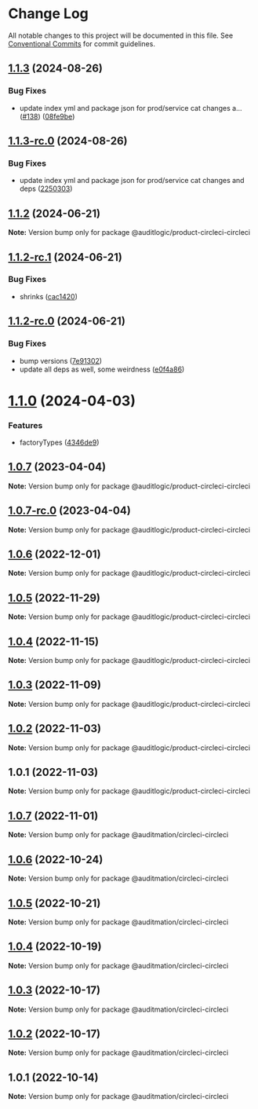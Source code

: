 # Change Log

All notable changes to this project will be documented in this file.
See [Conventional Commits](https://conventionalcommits.org) for commit guidelines.

## [1.1.3](https://github.com/auditlogic/product/compare/@auditlogic/product-circleci-circleci@1.1.2...@auditlogic/product-circleci-circleci@1.1.3) (2024-08-26)


### Bug Fixes

* update index yml and package json for prod/service cat changes a… ([#138](https://github.com/auditlogic/product/issues/138)) ([08fe9be](https://github.com/auditlogic/product/commit/08fe9beb1c8457462a19bc69caa02e6212d97e1a))





## [1.1.3-rc.0](https://github.com/auditlogic/product/compare/@auditlogic/product-circleci-circleci@1.1.2...@auditlogic/product-circleci-circleci@1.1.3-rc.0) (2024-08-26)


### Bug Fixes

* update index yml and package json for prod/service cat changes and deps ([2250303](https://github.com/auditlogic/product/commit/225030363a363608240135b7ebed386b28f01e4b))





## [1.1.2](https://github.com/auditlogic/product/compare/@auditlogic/product-circleci-circleci@1.1.2-rc.1...@auditlogic/product-circleci-circleci@1.1.2) (2024-06-21)

**Note:** Version bump only for package @auditlogic/product-circleci-circleci





## [1.1.2-rc.1](https://github.com/auditlogic/product/compare/@auditlogic/product-circleci-circleci@1.1.2-rc.0...@auditlogic/product-circleci-circleci@1.1.2-rc.1) (2024-06-21)


### Bug Fixes

* shrinks ([cac1420](https://github.com/auditlogic/product/commit/cac14200fefcd8183ab69fe89a47bd3f70f563e9))





## [1.1.2-rc.0](https://github.com/auditlogic/product/compare/@auditlogic/product-circleci-circleci@1.1.0...@auditlogic/product-circleci-circleci@1.1.2-rc.0) (2024-06-21)


### Bug Fixes

* bump versions ([7e91302](https://github.com/auditlogic/product/commit/7e913023b8b312150ed7762c32fbbe616be71de5))
* update all deps as well, some weirdness ([e0f4a86](https://github.com/auditlogic/product/commit/e0f4a864714e2d3de6bbf3da014d5312fe53be2f))





# [1.1.0](https://github.com/auditlogic/product/compare/@auditlogic/product-circleci-circleci@1.0.7...@auditlogic/product-circleci-circleci@1.1.0) (2024-04-03)


### Features

* factoryTypes ([4346de9](https://github.com/auditlogic/product/commit/4346de92693aee892fccf725338ffc7b80ab182b))





## [1.0.7](https://github.com/auditlogic/product/compare/@auditlogic/product-circleci-circleci@1.0.6...@auditlogic/product-circleci-circleci@1.0.7) (2023-04-04)

**Note:** Version bump only for package @auditlogic/product-circleci-circleci





## [1.0.7-rc.0](https://github.com/auditlogic/product/compare/@auditlogic/product-circleci-circleci@1.0.6...@auditlogic/product-circleci-circleci@1.0.7-rc.0) (2023-04-04)

**Note:** Version bump only for package @auditlogic/product-circleci-circleci





## [1.0.6](https://github.com/auditlogic/product/compare/@auditlogic/product-circleci-circleci@1.0.5...@auditlogic/product-circleci-circleci@1.0.6) (2022-12-01)

**Note:** Version bump only for package @auditlogic/product-circleci-circleci





## [1.0.5](https://github.com/auditlogic/product/compare/@auditlogic/product-circleci-circleci@1.0.4...@auditlogic/product-circleci-circleci@1.0.5) (2022-11-29)

**Note:** Version bump only for package @auditlogic/product-circleci-circleci





## [1.0.4](https://github.com/auditlogic/product/compare/@auditlogic/product-circleci-circleci@1.0.3...@auditlogic/product-circleci-circleci@1.0.4) (2022-11-15)

**Note:** Version bump only for package @auditlogic/product-circleci-circleci





## [1.0.3](https://github.com/auditlogic/product/compare/@auditlogic/product-circleci-circleci@1.0.2...@auditlogic/product-circleci-circleci@1.0.3) (2022-11-09)

**Note:** Version bump only for package @auditlogic/product-circleci-circleci





## [1.0.2](https://github.com/auditlogic/product/compare/@auditlogic/product-circleci-circleci@1.0.1...@auditlogic/product-circleci-circleci@1.0.2) (2022-11-03)

**Note:** Version bump only for package @auditlogic/product-circleci-circleci





## 1.0.1 (2022-11-03)

**Note:** Version bump only for package @auditlogic/product-circleci-circleci





## [1.0.7](https://github.com/auditmation/store-content/compare/@auditmation/circleci-circleci@1.0.6...@auditmation/circleci-circleci@1.0.7) (2022-11-01)

**Note:** Version bump only for package @auditmation/circleci-circleci





## [1.0.6](https://github.com/auditmation/store-content/compare/@auditmation/circleci-circleci@1.0.5...@auditmation/circleci-circleci@1.0.6) (2022-10-24)

**Note:** Version bump only for package @auditmation/circleci-circleci





## [1.0.5](https://github.com/auditmation/store-content/compare/@auditmation/circleci-circleci@1.0.4...@auditmation/circleci-circleci@1.0.5) (2022-10-21)

**Note:** Version bump only for package @auditmation/circleci-circleci





## [1.0.4](https://github.com/auditmation/store-content/compare/@auditmation/circleci-circleci@1.0.3...@auditmation/circleci-circleci@1.0.4) (2022-10-19)

**Note:** Version bump only for package @auditmation/circleci-circleci





## [1.0.3](https://github.com/auditmation/store-content/compare/@auditmation/circleci-circleci@1.0.2...@auditmation/circleci-circleci@1.0.3) (2022-10-17)

**Note:** Version bump only for package @auditmation/circleci-circleci





## [1.0.2](https://github.com/auditmation/store-content/compare/@auditmation/circleci-circleci@1.0.1...@auditmation/circleci-circleci@1.0.2) (2022-10-17)

**Note:** Version bump only for package @auditmation/circleci-circleci





## 1.0.1 (2022-10-14)

**Note:** Version bump only for package @auditmation/circleci-circleci

